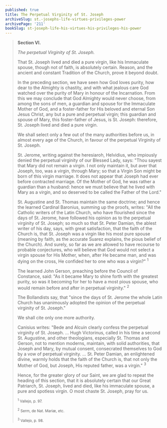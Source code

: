 ```yaml
---
published: true
title: The Perpetual Virginity of St. Joseph
archiveSlug: st.-josephs-life-virtues-privileges-power
archivePage: '211'
bookSlug: st-joseph-life-his-virtues-his-privileges-his-power
---
```


> **Section VI.**
>
> *The perpetual Virginity of St. Joseph.*
>
> That St. Joseph lived and died a pure virgin, like his Immaculate spouse, though not of faith, is absolutely certain. Reason, and the ancient and constant Tradition of the Church, prove it beyond doubt.
>
> In the preceding section, we have seen how God loves purity, how dear to the Almighty is chastity, and with what jealous care God watched over the purity of Mary in honour of the Incarnation. From this we may conclude that God Almighty would never choose, from among the sons of men, a guardian and spouse for the Immaculate Mother of God, and a foster-father for His beloved and eternal Son Jesus Christ, any but a pure and perpetual virgin; this guardian and spouse of Mary, this foster-father of Jesus, is St. Joseph: therefore, St. Joseph lived and died a pure virgin.
>
> We shall select only a few out of the many authorities before us, in almost every age of the Church, in favour of the perpetual Virginity of St. Joseph.
>
> St. Jerome, writing against the heresiaroh, Helvidius, who impiously denied the perpetual virginity of our Blessed Lady, says: "Thou sayest that Mary did not remain a virgin. I not only maintain it, but aver that Joseph, too, was a virgin, through Mary; so that a Virgin Son might be born of this virgin marriage. It does not appear that Joseph had ever before contracted marriage. Of the Mother of God, he was rather a guardian than a husband: hence we must believe that he lived with Mary as a virgin, and so deserved to be called the Father of the Lord."
>
> St. Augustine and St. Thomas maintain the same doctrine; and hence the learned Cardinal Baronius, summing up the proofs, writes: "All the Catholic writers of the Latin Church, who have flourished since the days of St. Jerome, have followed his opinion as to the perpetual virginity of St. Joseph; so much so that St. Peter Damian, the ablest writer of his day, says, with great satisfaction, that the faith of the Church is, that St. Joseph was a virgin like his most pure spouse (meaning by faith, as the accurate Suarez explains, the pious belief of the Church). And surely, so far as we are allowed to have recourse to probable conjectures, who will believe that God would not select a virgin spouse for His Mother, when, after He became man, and was dying on the cross, He confided her to one who was a virgin?" <sup>1</sup>
>
> The learned John Gerson, preaching before the Council of Constance, said: "As it became Mary to shine forth with the greatest purity, so was it becoming for her to have a most pious spouse, who would remain before and after in perpetual virginity." <sup>2</sup>
>
> The Bollandists say, that "since the days of St. Jerome the whole Latin Church has unanimously adopted the opinion of the perpetual virginity of St. Joseph."
>
> We shall cite only one more authority.
>
> Canisius writes: "Bede and Alcuin clearly confess the perpetual virginity of St. Joseph. … Hugh Victorinus, called in his time a second St. Augustine, and other theologians, especially St. Thomas and Gerson, not to mention moderns, maintain, with solid authorities, that Joseph and Mary, by mutual consent, consecrated themselves to God by a vow of perpetual virginity. … St. Peter Damian, an enlightened divine, warmly holds that the faith of the Church is, that not only the Mother of God, but Joseph, His reputed father, was a virgin." <sup>3<sup>
>
> Hence, for the greater glory of our Saint, we are glad to repeat the heading of this section, that it is absolutely certain that our
Great Patriarch, St. Joseph, lived and died, like his immaculate spouse, a pure and spotless virgin. O most chaste St. Joseph, pray for us.
>
> <small><sup>1</sup> Vallejo, p. 97.</small>
>
> <small><sup>2</sup> Serm, de Nat. Mariæ, etc.</small>
>
> <small><sup>3</sup> Vallejo, p. 98.</small>
